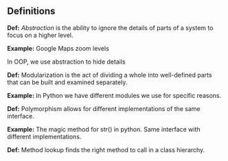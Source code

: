 ## Definitions

**Def:** _Abstraction_ is the ability to ignore the details of parts of a system to focus on a higher level.

**Example:** Google Maps zoom levels

In OOP, we use abstraction to hide details

**Def:** Modularization is the act of dividing a whole into well-defined parts that can be built and examined separately. 

**Example:** In Python we have different modules we use for specific reasons.

**Def:** Polymorphism allows for different implementations of the same interface.

**Example:** The magic method for str() in python. Same interface with different implementations. 

**Def:** Method lookup finds the right method to call in a class hierarchy.